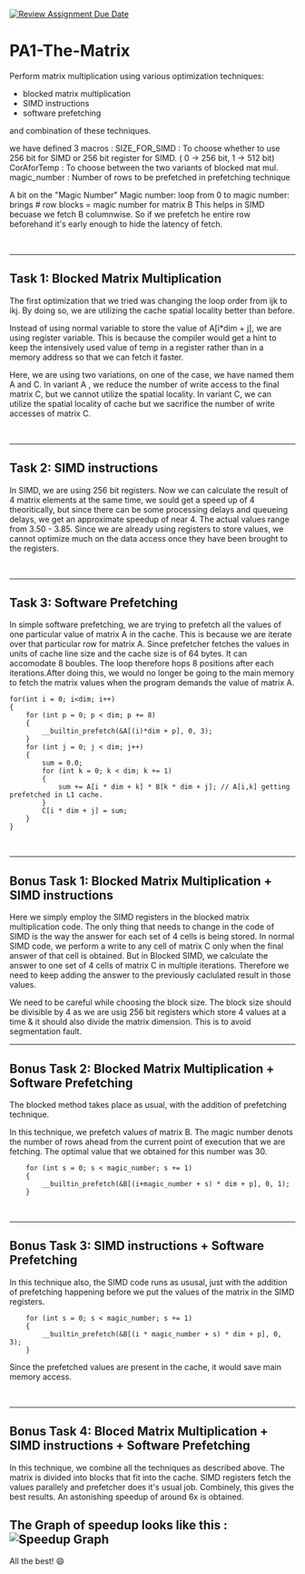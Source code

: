 [![Review Assignment Due Date](https://classroom.github.com/assets/deadline-readme-button-24ddc0f5d75046c5622901739e7c5dd533143b0c8e959d652212380cedb1ea36.svg)](https://classroom.github.com/a/mnOJa0WY)
# PA1-The-Matrix

Perform matrix multiplication using various optimization techniques:
- blocked matrix multiplication
- SIMD instructions
- software prefetching

and combination of these techniques.

we have defined 3 macros :
SIZE_FOR_SIMD : To choose whether to use 256 bit for SIMD or 256 bit register for SIMD. ( 0 -> 256 bit, 1 -> 512 bit)
CorAforTemp : To choose between the two variants of blocked mat mul.
magic_number : Number of rows to be prefetched in prefetching technique

A bit on the "Magic Number"
Magic number: loop from 0 to magic number: brings # row blocks = magic number for matrix B 
This helps in SIMD becuase we fetch B columnwise. So if we prefetch he entire row beforehand it's early enough to hide the latency of fetch.


<br>

---
## Task 1: Blocked Matrix Multiplication
The first optimization that we tried was changing the loop order from ijk to ikj. By doing so, we are utilizing the cache spatial locality better than before. 

Instead of using normal variable to store the value of A[i*dim  + j], we are using register variable. This is because the compiler would get a hint to keep the intensively used value of temp in a register rather than in a memory address so that we can fetch it faster.

Here, we are using two variations, on one of the case, we have named them A and C. In variant A , we reduce the number of write access to the final matrix C, but we cannot utilize the spatial locality. In variant C, we can utilize the spatial locality of cache but we sacrifice the number of write accesses of matrix C. 


<br>

---
## Task 2: SIMD instructions

In SIMD, we are using 256 bit registers. Now we can calculate the result of 4 matrix elements at the same time, we sould get a speed up of 4 theoritically, but since there can be some processing delays and queueing delays, we get an approximate speedup of near 4. The actual values range from 3.50 - 3.85. Since we are already using registers to store values, we cannot optimize much on the data access once they have been brought to the registers.

<br>

---
## Task 3: Software Prefetching

In simple software prefetching, we are trying to prefetch all the values of one particular value of matrix A in the cache. This is because we are iterate over that particular row for matrix A. Since prefetcher fetches the values in units of cache line size and the cache size is of 64 bytes. It can accomodate 8 boubles. The loop therefore hops 8 positions after each iterations.After doing this, we would no longer be going to the main memory to fetch the matrix values when the program demands the value of matrix A. 

        
    for(int i = 0; i<dim; i++)
    {
        for (int p = 0; p < dim; p += 8)
		{
			__builtin_prefetch(&A[(i)*dim + p], 0, 3);
		}
		for (int j = 0; j < dim; j++)
		{
			sum = 0.0;
			for (int k = 0; k < dim; k += 1)
			{
				sum += A[i * dim + k] * B[k * dim + j]; // A[i,k] getting prefetched in L1 cache.
			}
			C[i * dim + j] = sum;
		}
    }


<br>

---
## Bonus Task 1: Blocked Matrix Multiplication + SIMD instructions
Here we simply employ the SIMD registers in the blocked matrix multiplication code. The only thing that needs to change in the code of SIMD is the way the answer for each set of 4 cells is being stored. In normal SIMD code, we perform a write to any cell of matrix C only when the final answer of that cell is obtained. But in Blocked SIMD, we calculate the answer to one set of 4 cells of matrix C in multiple iterations. Therefore we need to keep adding the answer to the previously caclulated result in those values.

We need to be careful while choosing the block size. The block size should be divisible by 4 as we are usig 256 bit registers which store 4 values at a time & it should also divide the matrix dimension. This is to avoid segmentation fault. 
<br>

---
## Bonus Task 2: Blocked Matrix Multiplication + Software Prefetching

The blocked method takes place as usual, with the addition of prefetching technique.

In this technique, we prefetch values of matrix B. The magic number denots the number of rows ahead from the current point of execution that we are fetching. The optimal value that we obtained for this number was 30. 

        for (int s = 0; s < magic_number; s += 1)
		{			
			__builtin_prefetch(&B[(i+magic_number + s) * dim + p], 0, 1);
		}

<br>

---
## Bonus Task 3: SIMD instructions + Software Prefetching

In this technique also, the SIMD code runs as ususal, just with the addition of prefetching happening before we put the values of the matrix in the SIMD registers.

        for (int s = 0; s < magic_number; s += 1)
		{
			__builtin_prefetch(&B[(i * magic_number + s) * dim + p], 0, 3);
		}
Since the prefetched values are present in the cache, it would save main memory access.

<br>

---
## Bonus Task 4: Bloced Matrix Multiplication + SIMD instructions + Software Prefetching

In this technique, we combine all the techniques as described above. The matrix is divided into blocks that fit into the cache. SIMD registers fetch the values parallely and prefetcher does it's usual job. Combinely, this gives the best results. An astonishing speedup of around 6x is obtained.
<br>

The Graph of speedup looks like this :
![Speedup Graph](https://github.com/cs683-iitb-autumn-2023/pa1-the-matrix-aca/assets/142026579/56c1415a-8cb3-4390-95ca-09b4678dac79)
---
All the best! :smile:
